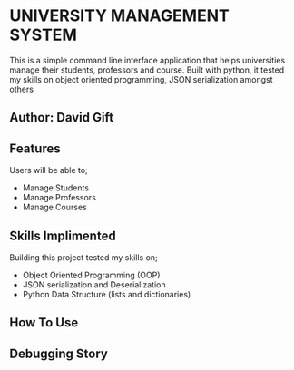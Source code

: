 # UNIVERSITY MANAGEMENT SYSTEM
This is a simple command line interface application that helps universities manage their students, professors and course. Built with python, it tested my skills on object oriented programming, JSON serialization amongst others 

## Author: David Gift

## Features
Users will be able to;
- Manage Students
- Manage Professors
- Manage Courses

## Skills Implimented
Building this project tested my skills on;
- Object Oriented Programming (OOP)
- JSON serialization and Deserialization
- Python Data Structure (lists and dictionaries)

## How To Use


## Debugging Story